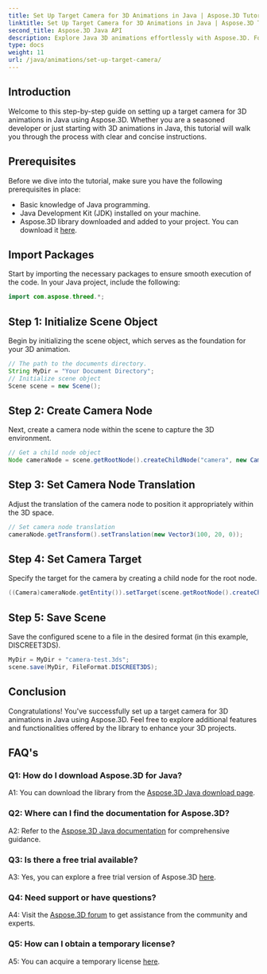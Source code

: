 ```yaml
---
title: Set Up Target Camera for 3D Animations in Java | Aspose.3D Tutorial
linktitle: Set Up Target Camera for 3D Animations in Java | Aspose.3D Tutorial
second_title: Aspose.3D Java API
description: Explore Java 3D animations effortlessly with Aspose.3D. Follow our tutorial for a step-by-step guide. Download now for a captivating 3D development journey.
type: docs
weight: 11
url: /java/animations/set-up-target-camera/
---
```

## Introduction

Welcome to this step-by-step guide on setting up a target camera for 3D animations in Java using Aspose.3D. Whether you are a seasoned developer or just starting with 3D animations in Java, this tutorial will walk you through the process with clear and concise instructions.

## Prerequisites

Before we dive into the tutorial, make sure you have the following prerequisites in place:

- Basic knowledge of Java programming.
- Java Development Kit (JDK) installed on your machine.
- Aspose.3D library downloaded and added to your project. You can download it [here](https://releases.aspose.com/3d/java/).

## Import Packages

Start by importing the necessary packages to ensure smooth execution of the code. In your Java project, include the following:

```java
import com.aspose.threed.*;
```

## Step 1: Initialize Scene Object

Begin by initializing the scene object, which serves as the foundation for your 3D animation.

```java
// The path to the documents directory.
String MyDir = "Your Document Directory";
// Initialize scene object
Scene scene = new Scene();
```

## Step 2: Create Camera Node

Next, create a camera node within the scene to capture the 3D environment.

```java
// Get a child node object
Node cameraNode = scene.getRootNode().createChildNode("camera", new Camera());
```

## Step 3: Set Camera Node Translation

Adjust the translation of the camera node to position it appropriately within the 3D space.

```java
// Set camera node translation
cameraNode.getTransform().setTranslation(new Vector3(100, 20, 0));
```

## Step 4: Set Camera Target

Specify the target for the camera by creating a child node for the root node.

```java
((Camera)cameraNode.getEntity()).setTarget(scene.getRootNode().createChildNode("target"));
```

## Step 5: Save Scene

Save the configured scene to a file in the desired format (in this example, DISCREET3DS).

```java
MyDir = MyDir + "camera-test.3ds";
scene.save(MyDir, FileFormat.DISCREET3DS);
```

## Conclusion

Congratulations! You've successfully set up a target camera for 3D animations in Java using Aspose.3D. Feel free to explore additional features and functionalities offered by the library to enhance your 3D projects.

## FAQ's

### Q1: How do I download Aspose.3D for Java?

A1: You can download the library from the [Aspose.3D Java download page](https://releases.aspose.com/3d/java/).

### Q2: Where can I find the documentation for Aspose.3D?

A2: Refer to the [Aspose.3D Java documentation](https://reference.aspose.com/3d/java/) for comprehensive guidance.

### Q3: Is there a free trial available?

A3: Yes, you can explore a free trial version of Aspose.3D [here](https://releases.aspose.com/).

### Q4: Need support or have questions?

A4: Visit the [Aspose.3D forum](https://forum.aspose.com/c/3d/18) to get assistance from the community and experts.

### Q5: How can I obtain a temporary license?

A5: You can acquire a temporary license [here](https://purchase.aspose.com/temporary-license/).
